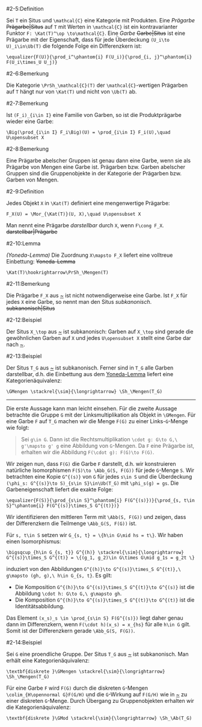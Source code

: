 #2-5:Definition

Sei `T` ein Situs und `\mathcal{C}` eine Kategorie mit Produkten. Eine *Prägarbe* ~~Prägarbe|Situs~~ auf `T` mit Werten in `\mathcal{C}` ist ein kontravarianter Funktor `F: \Kat(T)^\op \to\mathcal{C}`. Eine *Garbe* ~~Garbe|Situs~~ ist eine Prägarbe mit der Eigenschaft, dass für jede Überdeckung `(U_i\to U)_i\in\Ub(T)` die folgende Folge ein Differenzkern ist:

    \equalizer{F(U)}{\prod_i^\phantom{i} F(U_i)}{\prod_{i, j}^\phantom{i} F(U_i\times_U U_j)}

#2-6:Bemerkung

Die Kategorie `\PrSh_\mathcal{C}(T)` der `\mathcal{C}`-wertigen Prägarben auf `T` hängt nur von `\Kat(T)` und nicht von `\Ub(T)` ab.

#2-7:Bemerkung

Ist `(F_i)_{i\in I}` eine Familie von Garben, so ist die Produktprägarbe wieder eine Garbe:

    \Big(\prod_{i\in I} F_i\Big)(U) = \prod_{i\in I} F_i(U),\quad U\opensubset X

#2-8:Bemerkung

Eine Prägarbe abelscher Gruppen ist genau dann eine Garbe, wenn sie als Prägarbe von Mengen eine Garbe ist. Prägarben bzw. Garben abelscher Gruppen sind die Gruppenobjekte in der Kategorie der Prägarben bzw. Garben von Mengen.

#2-9:Definition

Jedes Objekt `X` in `\Kat(T)` definiert eine mengenwertige Prägarbe:

    F_X(U) = \Mor_{\Kat(T)}(U, X),\quad U\opensubset X

Man nennt eine Prägarbe *darstellbar* durch `X`, wenn `F\cong F_X`. ~~darstellbar|Prägarbe~~

#2-10:Lemma

*(Yoneda-Lemma)* Die Zuordnung `X\mapsto F_X` liefert eine volltreue Einbettung: ~~Yoneda-Lemma~~

    \Kat(T)\hookrightarrow\PrSh_\Mengen(T)

#2-11:Bemerkung

Die Prägarbe `F_X` aus [~](#2-9) ist nicht notwendigerweise eine Garbe. Ist `F_X` für jedes `X` eine Garbe, so nennt man den Situs *subkanonisch*. ~~subkanonisch|Situs~~

#2-12:Beispiel

Der Situs `X_\top` aus [~](#2-2) ist subkanonisch: Garben auf `X_\top` sind gerade die gewöhnlichen Garben auf `X` und jedes `U\opensubset X` stellt eine Garbe dar nach [~](#1-4).

#2-13:Beispiel

Der Situs `T_G` aus [~](#2-3) ist subkanonisch. Ferner sind in `T_G` alle Garben darstellbar, d.h. die Einbettung aus dem [Yoneda-Lemma](#2-10) liefert eine Kategorienäquivalenz:

    \GMengen \stackrel{\sim}{\longrightarrow} \Sh_\Mengen(T_G)

---

Die erste Aussage kann man leicht einsehen. Für die zweite Aussage betrachte die Gruppe `G` mit der Linksmultiplikation als Objekt in `\GMengen`. Für eine Garbe `F` auf `T_G` machen wir die Menge `F(G)` zu einer Links-`G`-Menge wie folgt:

> Sei `g\in G`. Dann ist die Rechtsmultiplikation `\cdot g: G\to G,\ g'\mapsto g' g` eine Abbildung von `G`-Mengen. Da `F` eine Prägarbe ist, erhalten wir die Abbildung `F(\cdot g): F(G)\to F(G)`.

Wir zeigen nun, dass `F(G)` die Garbe `F` darstellt, d.h. wir konstruieren natürliche Isomorphismen `F(S)\to \Abb_G(S, F(G))` für jede `G`-Menge `S`. Wir betrachten eine Kopie `G^{(s)}` von `G` für jedes `s\in S` und die Überdeckung `(\phi_s: G^{(s)}\to S)_{s\in S}\in\Ub(T_G)` mit `\phi_s(g) = gs`. Die Garbeneigenschaft liefert die exakte Folge:

    \equalizer{F(S)}{\prod_{s\in S}^\phantom{i} F(G^{(s)})}{\prod_{s, t\in S}^\phantom{i} F(G^{(s)}\times_S G^{(t)})}

Wir identifizieren den mittleren Term mit `\Abb(S, F(G))` und zeigen, dass der Differenzkern die Teilmenge `\Abb_G(S, F(G))` ist.

Für `s, t\in S` setzen wir `G_{s, t} = \{h\in G\mid hs = t\}`. Wir haben einen Isomorphismus:

    \bigsqcup_{h\in G_{s, t}} G^{(h)} \stackrel{\sim}{\longrightarrow} G^{(s)}\times_S G^{(t)} = \{(g_1, g_2)\in G\times G\mid g_1s = g_2t \}

induziert von den Abbildungen `G^{(h)}\to G^{(s)}\times_S G^{(t)},\ g\mapsto (gh, g),\ h\in G_{s, t}`. Es gilt:

* Die Komposition `G^{(h)}\to G^{(s)}\times_S G^{(t)}\to G^{(s)}` ist die Abbildung `\cdot h: G\to G,\ g\mapsto gh`.
* Die Komposition `G^{(h)}\to G^{(s)}\times_S G^{(t)}\to G^{(t)}` ist die Identitätsabbildung.

Das Element `(x_s)_s \in \prod_{s\in S} F(G^{(s)})` liegt daher genau dann im Differenzkern, wenn `F(\cdot h)(x_s) = x_{hs}` für alle `h\in G` gilt. Somit ist der Differenzkern gerade `\Abb_G(S, F(G))`.

#2-14:Beispiel

Sei `G` eine proendliche Gruppe. Der Situs `T_G` aus [~](#2-4) ist subkanonisch. Man erhält eine Kategorienäquivalenz:

    \textbf{diskrete }\GMengen \stackrel{\sim}{\longrightarrow} \Sh_\Mengen(T_G)

Für eine Garbe `F` wird `F(G)` durch die diskreten `G`-Mengen `\colim_{H\opennormal G}F(G/H)` und die `G`-Wirkung auf `F(G/H)` wie in [~](#2-13) zu einer diskreten `G`-Menge. Durch Übergang zu Gruppenobjekten erhalten wir die Kategorienäquivalenz:

    \textbf{diskrete }\GMod \stackrel{\sim}{\longrightarrow} \Sh_\Ab(T_G)
